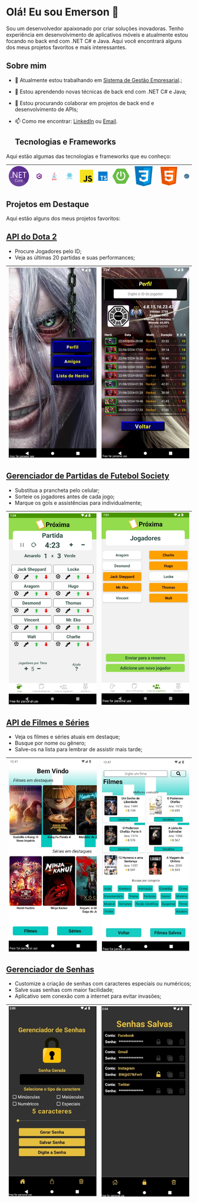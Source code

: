 # Olá! Eu sou Emerson 👋

Sou um desenvolvedor apaixonado por criar soluções inovadoras. Tenho experiência em desenvolvimento de aplicativos móveis e atualmente estou focando no back end com .NET C# e Java. Aqui você encontrará alguns dos meus projetos favoritos e mais interessantes.

## Sobre mim
- 🔭 Atualmente estou trabalhando em [Sistema de Gestão Empresarial](https://github.com/Emerson2342/gestao-empresarial).;
- 🌱 Estou aprendendo novas técnicas de back end com .NET C# e Java;
- 👯 Estou procurando colaborar em projetos de back end e desenvolvimento de APIs;
- 📫 Como me encontrar: [LinkedIn](https://www.linkedin.com/in/emersonribeiro2342/) ou [Email](mailto:lyncoln_erc@hotmail.com).

  ## Tecnologias e Frameworks

Aqui estão algumas das tecnologias e frameworks que eu conheço:

| ![.NET](png/.net.png) | ![C#](png/c.png) | ![Java](png/java.png) | ![React Native](png/reactNative.png) | ![JavaScript](png/javascript.png) | ![TypeScript](png/typescript.png) | ![Spring Boot](png/spring-boot.png) | ![CSS](png/css.png) | ![HTML](png/html.png) | ![MySQL](png/mysql.png) |
|:---:|:---:|:---:|:---:|:---:|:---:|:---:|:---:|:---:|:---:|



## Projetos em Destaque
Aqui estão alguns dos meus projetos favoritos:

## [API do Dota 2](https://github.com/Emerson2342/dota2)
- Procure Jogadores pelo ID;
- Veja as últimas 20 partidas e suas performances;
  
 ![Demonstração](https://github.com/Emerson2342/dota2/blob/main/assets/home.jpg) | ![Demonstração](https://github.com/Emerson2342/dota2/blob/main/assets/player.jpg) 
|:---:|:---:|


## [Gerenciador de Partidas de Futebol Society](https://github.com/Emerson2342/proxima-futebol) 
- Substitua a prancheta pelo celular;
- Sorteie os jogadores antes de cada jogo;
- Marque os gols e assistências para individualmente;

  
![Demonstração](https://github.com/Emerson2342/proxima-futebol/blob/main/Imagens/partida.jpeg) | ![Demonstração](https://github.com/Emerson2342/proxima-futebol/blob/main/Imagens/listaGeral.jpeg) 
|:---:|:---:|

## [API de Filmes e Séries](https://github.com/Emerson2342/apI-filmes) 
- Veja os filmes e séries atuais em destaque;
- Busque por nome ou gênero;
- Salve-os na lista para lembrar de assistir mais tarde;
  
![Demonstração](https://github.com/Emerson2342/API-filmes/blob/main/Images/home.jpg) | ![Demonstração](https://github.com/Emerson2342/API-filmes/blob/main/Images/filmes.jpg) 
|:---:|:---:|

## [Gerenciador de Senhas](https://github.com/Emerson2342/gerador-senha/) 
- Customize a criação de senhas com caracteres especiais ou numéricos;
- Salve suas senhas com maior facilidade;
- Aplicativo sem conexão com a internet para evitar invasões;  
  
![Demonstração](https://github.com/Emerson2342/gerador-senha/blob/main/Imagens/PaginaPrincipal.jpeg) | ![Demonstração](https://github.com/Emerson2342/gerador-senha/blob/main/Imagens/Senhas.jpeg) 
|:---:|:---:|

